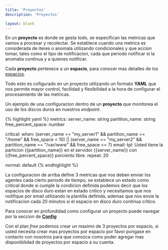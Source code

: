 ```yaml
---
title: 'Proyectos'
description: 'Proyectos'

layout: blank
---
```


En un **proyecto** es donde se gesta todo, se especifican las metricas que vamos a procesar y recolectar. Se establece
cuando una metrica es considerada de iteres o anomala utilizando condicionales y que accion tomar, tales como el
tipo de notificacion, cada que periodo notificar si la anomalia continua y a quienes notificar.

Cada **proyecto** pertenece a un **espacio**, para conocer mas detalles de los [espacios](#/space/).

Todo esto es cofigurado en un proyecto utilizando un formato **YAML** que nos permite mayor control,
facilidad y flexibilidad a la hora de configurar el procesamiento de las metricas.

Un ejemplo de una configuracion dentro de un **proyecto** que monitorea el uso de los discos duros en nuestros *endpoint*.

{% highlight yaml %}
metrics:
    server_name: string
    partition_name: string
    free_percent_space: number

critical:
    when: (server_name == "my_server1" && partition_name == "/home" && free_space < 10) ||
          (server_name == "my_server2" && partition_name == "/var/www" && free_space <= 7)
    email:
        tpl: Usted tiene la particion {{partition_name}} en el servidor {{server_name}} con {{free_percent_space}} porciento libre.
    repeat: 20

normal: default
{% endhighlight %}

La configuracion de arriba define 3 metricas que nos deben enviar los agentes cada cierto periodo de tiempo, se establece un estado
como *critical* donde si cumple la condicion definida podemos decir que los espacios de disco duro estan en estado critico y
necesitamos que nos notifique por email utilizando la plantilla definida, ademas que nos envie la notificacion cada 20 minutos
si el espacio en disco duro continua critico.

Para conocer en profundidad como configurar un proyecto puede navegar por la seccion de **[Config](#/config/)**

Con el plan *free* podemos crear un maximo de 3 proyectos por espacio, si usted necesita crear mas proyectos por espacio
por favor pongase en contacto con nosotros para que conozca como poder agregar mas disponibilidad de proyectos por espacio a su cuenta.